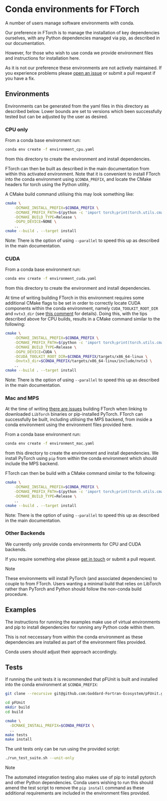 # Conda environments for FTorch

A number of users manage software environments with conda.

Our preference in FTorch is to manage the installation of key dependencies ourselves,
with any Python dependencies managed via pip, as described in our documentation.

However, for those who wish to use conda we provide environment files and instructions
for installation here.

As it is not our preference these environments are not actively maintained.
If you experience problems please [open an issue](https://github.com/Cambridge-ICCS/FTorch/issues)
or submit a pull request if you have a fix.


## Environments

Environments can be generated from the yaml files in this directory as described below.
Lower bounds are set to versions which been successfully tested but can be adjusted
by the user as desired.

### CPU only

From a conda base environment run:
```sh
conda env create -f environment_cpu.yaml
```
from this directory to create the environment and install dependencies.

FTorch can then be built as described in the main documentation from within this
activated environment.
Note that it is convenient to install FTorch into the conda environment using
`$CONDA_PREFIX`, and locate the CMake headers for torch using the Python utility.

A CMake build command utilising this may look something like:
```sh
cmake \
    -DCMAKE_INSTALL_PREFIX=$CONDA_PREFIX \
    -DCMAKE_PREFIX_PATH=$(python -c 'import torch;print(torch.utils.cmake_prefix_path)') \
    -DCMAKE_BUILD_TYPE=Release \
    -DGPU_DEVICE=NONE \
    ..
cmake --build . --target install
```
Note: There is the option of using `--parallel` to speed this up as described in
the main documentation.

### CUDA

From a conda base environment run:
```sh
conda env create -f environment_cuda.yaml
```
from this directory to create the environment and install dependencies.

At time of writing building FTorch in this environment requires some additional
CMake flags to be set in order to correctly locate CUDA components within the
conda environment, namely `CUDA_TOOLKIT_ROOT_DIR` and `nvtx3_dir`
(see [this comment](https://github.com/conda-forge/cuda-feedstock/issues/59#issuecomment-2620910028)
for details).
Doing this, with the tips described above for CPU builds, results in a CMake command
similar to the following:
```sh
cmake \
    -DCMAKE_INSTALL_PREFIX=$CONDA_PREFIX \
    -DCMAKE_PREFIX_PATH=$(python -c 'import torch;print(torch.utils.cmake_prefix_path)') \
    -DCMAKE_BUILD_TYPE=Release \
    -DGPU_DEVICE=CUDA \
    -DCUDA_TOOLKIT_ROOT_DIR=$CONDA_PREFIX/targets/x86_64-linux \
    -Dnvtx3_dir=$CONDA_PREFIX/targets/x86_64-linux/include/nvtx3 \
    ..
cmake --build . --target install
```
Note: There is the option of using `--parallel` to speed this up as described in
the main documentation.

### Mac and MPS

At the time of writing [there are issues](https://github.com/pytorch/pytorch/issues/143571)
building FTorch when linking to downloaded `LibTorch` binaries or pip-installed PyTorch.
FTorch can successfully be built, including utilising the MPS backend, from inside a
conda environment using the environment files provided here.

From a conda base environment run:
```sh
conda env create -f environment_mac.yaml
```
from this directory to create the environment and install dependencies.
We install PyTorch using `pip` from within the conda environment which should include
the MPS backend.

FTorch can then be build with a CMake command similar to the following:
```sh
cmake \
    -DCMAKE_INSTALL_PREFIX=$CONDA_PREFIX \
    -DCMAKE_PREFIX_PATH=$(python -c 'import torch;print(torch.utils.cmake_prefix_path)') \
    -DCMAKE_BUILD_TYPE=Release \
    ..
cmake --build . --target install
```
Note: There is the option of using `--parallel` to speed this up as described in
the main documentation.

### Other Backends

We currently only provide conda environments for CPU and CUDA backends.

If you require something else please [get in touch](https://github.com/Cambridge-ICCS/FTorch/issues)
or submit a pull request.


> [!NOTE]  
> These environments will install PyTorch (and associated dependencies) to couple to
> from FTorch. Users wanting a minimal build that relies on LibTorch rather than
> PyTorch and Python should follow the non-conda build procedure.


## Examples

The instructions for running the examples make use of virtual environments
and pip to install dependencies for running any Python code within them.

This is not neccessary from within the conda environment as these dependencies are
installed as part of the environment files provided.

Conda users should adjust their approach accordingly.


## Tests

If running the unit tests it is recommended that pFUnit is built and installed into the
conda environment at `$CONDA_PREFIX`:
```sh
git clone --recursive git@github.com:Goddard-Fortran-Ecosystem/pFUnit.git

cd pFUnit
mkdir build
cd build

cmake \
  -DCMAKE_INSTALL_PREFIX=$CONDA_PREFIX \
  ..
make tests
make install
```

The unit tests only can be run using the provided script:
```sh
./run_test_suite.sh --unit-only
```

> [!NOTE]  
> The automated integration testing also makes use of pip to install pytorch and other
> Python dependencies. Conda users wishing to run this should amend the test script
> to  remove the `pip install` command as these additional requirements are included
> in the environment files provided.
